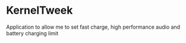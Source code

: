# KernelTweek
Application to allow me to set fast charge, high performance audio and battery charging limit
